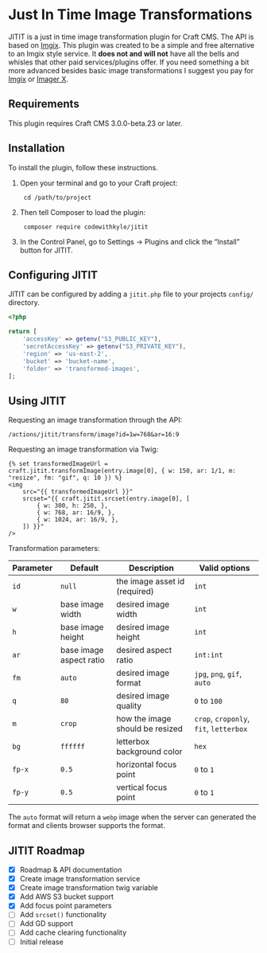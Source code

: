 # Just In Time Image Transformations

JITIT is a just in time image transformation plugin for Craft CMS. The API is based on [Imgix](https://docs.imgix.com/apis/url). This plugin was created to be a simple and free alternative to an Imgix style service. It **does not and will not** have all the bells and whisles that other paid services/plugins offer. If you need something a bit more advanced besides basic image transformations I suggest you pay for [Imgix](https://www.imgix.com/pricing) or [Imager X](https://plugins.craftcms.com/imager-x).

## Requirements

This plugin requires Craft CMS 3.0.0-beta.23 or later.

## Installation

To install the plugin, follow these instructions.

1. Open your terminal and go to your Craft project:

        cd /path/to/project

2. Then tell Composer to load the plugin:

        composer require codewithkyle/jitit

3. In the Control Panel, go to Settings → Plugins and click the “Install” button for JITIT.

## Configuring JITIT

JITIT can be configured by adding a `jitit.php` file to your projects `config/` directory.

```php
<?php

return [
    'accessKey' => getenv("S3_PUBLIC_KEY"),
    'secretAccessKey' => getenv("S3_PRIVATE_KEY"),
    'region' => 'us-east-2',
    'bucket' => 'bucket-name',
    'folder' => 'transformed-images',
];
```

## Using JITIT

Requesting an image transformation through the API:

```
/actions/jitit/transform/image?id=1w=768&ar=16:9
```

Requesting an image transformation via Twig:

```twig
{% set transformedImageUrl = craft.jitit.transformImage(entry.image[0], { w: 150, ar: 1/1, m: "resize", fm: "gif", q: 10 }) %}
<img 
    src="{{ transformedImageUrl }}" 
    srcset="{{ craft.jitit.srcset(entry.image[0], [
        { w: 300, h: 250, },
        { w: 768, ar: 16/9, },
        { w: 1024, ar: 16/9, },
    ]) }}" 
/>
```

Transformation parameters:

| Parameter     | Default                  | Description                     | Valid options                          |
| ------------- | ------------------------ | ------------------------------- | -------------------------------------- |
| `id`          | `null`                   | the image asset id (required)   | `int`                                  |
| `w`           | base image width         | desired image width             | `int`                                  |
| `h`           | base image height        | desired image height            | `int`                                  |
| `ar`          | base image aspect ratio  | desired aspect ratio            | `int:int`                              |
| `fm`          | `auto`                   | desired image format            | `jpg`, `png`, `gif`, `auto`            |
| `q`           | `80`                     | desired image quality           | `0` to `100`                           |
| `m`           | `crop`                   | how the image should be resized | `crop`, `croponly`, `fit`, `letterbox` |
| `bg`          | `ffffff`                 | letterbox background color      | `hex`                                  |
| `fp-x`        | `0.5`                    | horizontal focus point          | `0` to `1`                             |
| `fp-y`        | `0.5`                    | vertical focus point            | `0` to `1`                             |

The `auto` format will return a `webp` image when the server can generated the format and clients browser supports the format.

## JITIT Roadmap

- [x] Roadmap & API documentation
- [x] Create image transformation service
- [x] Create image transformation twig variable
- [x] Add AWS S3 bucket support
- [x] Add focus point parameters
- [ ] Add `srcset()` functionality
- [ ] Add GD support
- [ ] Add cache clearing functionality
- [ ] Initial release
